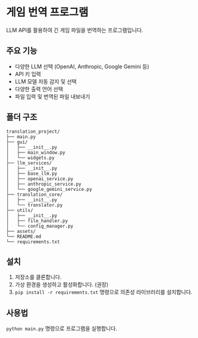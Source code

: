 # 게임 번역 프로그램

LLM API를 활용하여 긴 게임 파일을 번역하는 프로그램입니다.

## 주요 기능

*   다양한 LLM 선택 (OpenAI, Anthropic, Google Gemini 등)
*   API 키 입력
*   LLM 모델 자동 감지 및 선택
*   다양한 출력 언어 선택
*   파일 입력 및 번역된 파일 내보내기

## 폴더 구조

```
translation_project/
├── main.py
├── gui/
│   ├── __init__.py
│   ├── main_window.py
│   └── widgets.py
├── llm_services/
│   ├── __init__.py
│   ├── base_llm.py
│   ├── openai_service.py
│   ├── anthropic_service.py
│   └── google_gemini_service.py
├── translation_core/
│   ├── __init__.py
│   └── translator.py
├── utils/
│   ├── __init__.py
│   ├── file_handler.py
│   └── config_manager.py
├── assets/
└── README.md
└── requirements.txt
```

## 설치

1.  저장소를 클론합니다.
2.  가상 환경을 생성하고 활성화합니다. (권장)
3.  `pip install -r requirements.txt` 명령으로 의존성 라이브러리를 설치합니다.

## 사용법

`python main.py` 명령으로 프로그램을 실행합니다. 